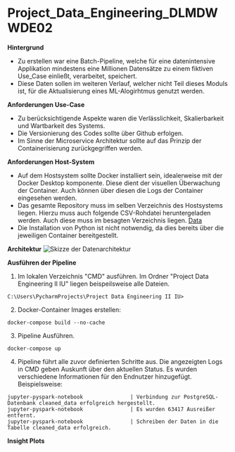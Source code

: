 # Project_Data_Engineering_DLMDWWDE02
**Hintergrund**
- Zu erstellen war eine Batch-Pipeline, welche für eine datenintensive Applikation mindestens eine Millionen Datensätze zu einem fiktiven Use_Case einließt, verarbeitet, speichert.
- Diese Daten sollen im weiteren Verlauf, welcher nicht Teil dieses Moduls ist, für die Aktualisierung eines ML-Alogirhtmus genutzt werden.

**Anforderungen Use-Case**
- Zu berücksichtigende Aspekte waren die Verlässlichkeit, Skalierbarkeit und Wartbarkeit des Systems.
- Die Versionierung des Codes sollte über Github erfolgen.
- Im Sinne der Microservice Architektur sollte auf das Prinzip der Containerisierung zurückgegriffen werden. 

**Anforderungen Host-System**
- Auf dem Hostsystem sollte Docker installiert sein, idealerweise mit der Docker Desktop komponente. Diese dient der visuellen Überwachung der Container. Auch können über diesen die Logs der Container eingesehen werden.
- Das gesamte Repository muss im selben Verzeichnis des Hostsystems liegen. Hierzu muss auch folgende CSV-Rohdatei heruntergeladen werden. Auch diese muss im besagten Verzeichnis liegen. [Data](https://file.io/JevmUYhxdr18)
- Die Installation von Python ist nicht notwendig, da dies bereits über die jeweiligen Container bereitgestellt.

**Architektur**
![Skizze der Datenarchitektur](https://github.com/MaxSt97/Project_Data/assets/105374626/e9be2073-2e3e-4a6f-aa5e-cae355196747)

**Ausführen der Pipeline**

1. Im lokalen Verzeichnis "CMD" ausführen. Im Ordner "Project Data Engineering II IU" liegen beispeilsweise alle Dateien. 
```
C:\Users\PycharmProjects\Project Data Engineering II IU>
```
2. Docker-Container Images erstellen:
```
docker-compose build --no-cache
```
3. Pipeline Ausführen.
```
docker-compose up
```
4. Pipeline führt alle zuvor definierten Schritte aus. Die angezeigten Logs in CMD geben Auskunft über den aktuellen Status. Es wurden verschiedene Informationen für den Endnutzer hinzugefügt. Beispielsweise:
```
jupyter-pyspark-notebook               | Verbindung zur PostgreSQL-Datenbank cleaned_data erfolgreich hergestellt.
jupyter-pyspark-notebook               | Es wurden 63417 Ausreißer entfernt.
jupyter-pyspark-notebook               | Schreiben der Daten in die Tabelle cleaned_data erfolgreich.
```

**Insight Plots**




